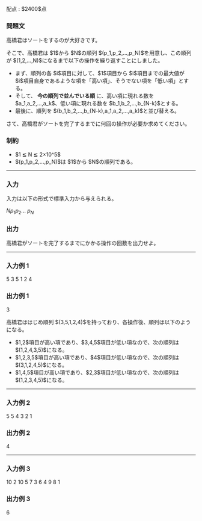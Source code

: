 
<div>

<span>

<span>

<p>
配点 : $2400$点
</p>

<div>

<section>

### **問題文**

<p>
高橋君はソートをするのが大好きです。
</p>

<p>
そこで、高橋君は $1$から $N$の順列 $(p_1,p_2,...,p_N)$を用意し、この順列が $(1,2,...,N)$になるまで以下の操作を繰り返すことにしました。
</p>

<ul>

<li>
まず、順列の各 $i$項目に対して、$1$項目から $i$項目までの最大値が $i$項目自身であるような項を「高い項」、そうでない項を「低い項」とする。
</li>

<li>
そして、
<b>
今の順列で並んでいる順
</b>
に、高い項に現れる数を $a_1,a_2,...,a_k$、低い項に現れる数を $b_1,b_2,...,b_{N-k}$とする。
</li>

<li>
最後に、順列を $(b_1,b_2,...,b_{N-k},a_1,a_2,...,a_k)$と並び替える。
</li>

</ul>

<p>
さて、高橋君がソートを完了するまでに何回の操作が必要か求めてください。
</p>

</section>

</div>

<div>

<section>

### **制約**

<ul>

<li>
$1 ≦ N ≦ 2×10^5$
</li>

<li>
$(p_1,p_2,...,p_N)$は $1$から $N$の順列である。
</li>

</ul>

</section>

</div>

---

<div>

<div>

<section>

### **入力**

<p>
入力は以下の形式で標準入力から与えられる。
</p>

<div>

$N$$p_1$$p_2$... $p_N$
</div>

</section>

</div>

<div>

<section>

### **出力**

<p>
高橋君がソートを完了するまでにかかる操作の回数を出力せよ。
</p>

</section>

</div>

</div>

---

<div>

<section>

### **入力例 1**

<div>

5
3 5 1 2 4

</div>

</section>

</div>

<div>

<section>

### **出力例 1**

<div>

3

</div>

<p>
高橋君ははじめ順列 $(3,5,1,2,4)$を持っており、各操作後、順列は以下のようになる。
</p>

<ul>

<li>
$1,2$項目が高い項であり、$3,4,5$項目が低い項なので、次の順列は $(1,2,4,3,5)$になる。
</li>

<li>
$1,2,3,5$項目が高い項であり、$4$項目が低い項なので、次の順列は $(3,1,2,4,5)$になる。
</li>

<li>
$1,4,5$項目が高い項であり、$2,3$項目が低い項なので、次の順列は $(1,2,3,4,5)$になる。
</li>

</ul>

</section>

</div>

---

<div>

<section>

### **入力例 2**

<div>

5
5 4 3 2 1

</div>

</section>

</div>

<div>

<section>

### **出力例 2**

<div>

4

</div>

</section>

</div>

---

<div>

<section>

### **入力例 3**

<div>

10
2 10 5 7 3 6 4 9 8 1

</div>

</section>

</div>

<div>

<section>

### **出力例 3**

<div>

6

</div>

</section>

</div>

</span>

</span>

</div>
